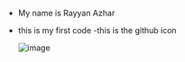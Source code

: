 - My name is Rayyan Azhar
- this is my first code
-this is the github icon

   ![image](https://github.com/user-attachments/assets/99f4c851-4e39-4a87-89a3-99222eab2e49)
  
